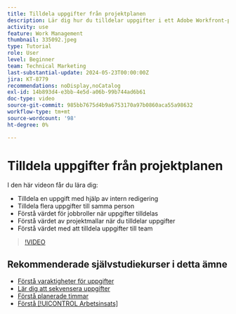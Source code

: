 ```yaml
---
title: Tilldela uppgifter från projektplanen
description: Lär dig hur du tilldelar uppgifter i ett Adobe Workfront-projekt med hjälp av intern redigering, massredigering, jobbroller och team.
activity: use
feature: Work Management
thumbnail: 335092.jpeg
type: Tutorial
role: User
level: Beginner
team: Technical Marketing
last-substantial-update: 2024-05-23T00:00:00Z
jira: KT-8779
recommendations: noDisplay,noCatalog
exl-id: 14b893d4-e3bb-4e5d-a06b-99b744ad6b61
doc-type: video
source-git-commit: 985bb7675d4b9a6753170a97b0860aca55a98632
workflow-type: tm+mt
source-wordcount: '98'
ht-degree: 0%

---
```


# Tilldela uppgifter från projektplanen

I den här videon får du lära dig:

* Tilldela en uppgift med hjälp av intern redigering
* Tilldela flera uppgifter till samma person
* Förstå värdet för jobbroller när uppgifter tilldelas
* Förstå värdet av projektmallar när du tilldelar uppgifter
* Förstå värdet med att tilldela uppgifter till team

>[!VIDEO](https://video.tv.adobe.com/v/335092/?quality=12&learn=on)

<!---
learn more urls:
Notifications: Information about work assigned to me
Assign tasks
Personal time overview
Make smart assignments
Modify multiple user assignments in a task list
--->

## Rekommenderade självstudiekurser i detta ämne

* [Förstå varaktigheter för uppgifter](/help/manage-work/tasks/understand-task-durations.md)
* [Lär dig att sekvensera uppgifter](/help/manage-work/tasks/learn-to-sequence-tasks.md)
* [Förstå planerade timmar](/help/manage-work/tasks/understand-planned-hours.md)
* [Förstå [!UICONTROL Arbetsinsats]](/help/manage-work/tasks/understand-work-effort.md)

